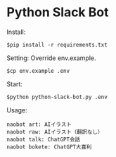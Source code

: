 Python Slack Bot
=====================================

Install:

```
$pip install -r requirements.txt
```

Setting:
Override env.example.

```
$cp env.example .env
```

Start:

```
$python python-slack-bot.py .env
```

Usage:

```
naobot art: AIイラスト
naobot raw: AIイラスト（翻訳なし）
naobot talk: ChatGPT会話
naobot bokete: ChatGPT大喜利
```
